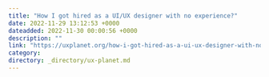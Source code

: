 ```yaml
---
title: "How I got hired as a UI/UX designer with no experience?"
date: 2022-11-29 13:12:53 +0000
dateadded: 2022-11-30 00:00:56 +0000
description: ""
link: "https://uxplanet.org/how-i-got-hired-as-a-ui-ux-designer-with-no-experience-12a42124f6b0?source=rss----819cc2aaeee0---4"
category:
directory: _directory/ux-planet.md
---
```

